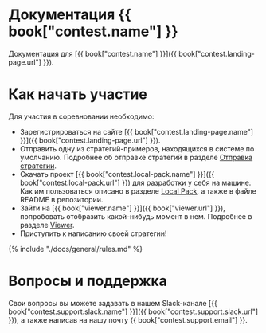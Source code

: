 # Документация {{ book["contest.name"] }}
Документация для [{{ book["contest.name"] }}]({{ book["contest.landing-page.url"] }}).


# Как начать участие
Для участия в соревновании необходимо:
- Зарегистрироваться на сайте [{{ book["contest.landing-page.name"] }}]({{ book["contest.landing-page.url"] }}).
- Отправить одну из стратегий-примеров, находящихся в системе по умолчанию. Подробнее об отправке стратегий в разделе [Отправка стратегии](./docs/web-interface/sending.md).
- Скачать проект [{{ book["contest.local-pack.name"] }}]({{ book["contest.local-pack.url"] }}) для разработки у себя на машине. Как им пользоваться описано в разделе [Local Pack](./docs/local-pack/README.md), а также в файле README в репозитории.
- Зайти на [{{ book["viewer.name"] }}]({{ book["viewer.url"] }}), попробовать отобразить какой-нибудь момент в нем. Подробнее в разделе [Viewer](./docs/viewer/README.md).
- Приступить к написанию своей стратегии!

{% include "./docs/general/rules.md" %}

# Вопросы и поддержка
Свои вопросы вы можете задавать в нашем Slack-канале [{{ book["contest.support.slack.name"] }}]({{ book["contest.support.slack.url"] }}), а также написав на нашу почту {{ book["contest.support.email"] }}.
